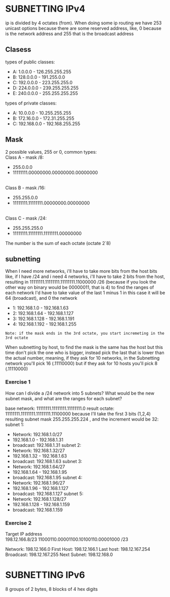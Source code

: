 # SUBNETTING IPv4

ip is divided by 4 octates (from). When doing some ip routing we have 253 unicast options because there are some reserved address, like, 0 because is the network address and 255 that is the broadcast address

## Clasess
types of public classes:
 - A: 1.0.0.0 - 126.255.255.255
 - B: 128.0.0.0 - 191.255.0.0
 - C: 192.0.0.0 - 223.255.255.0
 - D: 224.0.0.0 - 239.255.255.255
 - E: 240.0.0.0 - 255.255.255.255

types of private classes:
 - A: 10.0.0.0 - 10.255.255.255
 - B: 172.16.0.0 - 172.31.255.255
 - C: 192.168.0.0 - 192.168.255.255

## Mask

2 possible values, 255 or 0, 
common types:
<br> Class A - mask /8:
- 255.0.0.0
- 11111111.00000000.00000000.00000000

<br> Class B - mask /16:
- 255.255.0.0
- 11111111.11111111.00000000.00000000

<br> Class C - mask /24:
- 255.255.255.0
- 11111111.11111111.11111111.00000000



The number is the sum of each octate (octate 2`8)

## subnetting
When I need more networks, i'll have to take more bits from the host bits
like, if I have /24 and i need 4 networks, i'll have to take 2 bits from the host, resulting in 11111111.11111111.11111111.11000000 /26 (because if you look the other way on binary would be 00000011, that is 4)
to find the ranges of each network I'd have to take value of the last 1 minus 1 in this case it will be 64 (broadcast), and 0 the network
 - 1: 192.168.1.0 - 192.168.1.63
 - 2: 192.168.1.64 - 192.168.1.127
 - 3: 192.168.1.128 - 192.168.1.191
 - 4: 192.168.1.192 - 192.168.1.255

 `Note: if the mask ends in the 3rd octate, you start incremeting in the 3rd octate`

When subnetting by host, to find the mask is the same has the host but this time don't pick the one who is bigger, instead pick the last that is lower than the actual number, meaning, if they ask for 10 networks, in the Subnetting network you'll pick 16 (.11110000) but if they ask for 10 hosts you'll pick 8 (.11110000)



### Exercise 1
How can I divide a /24 network into 5 subnets? What would be the new subnet mask, and what are the ranges for each subnet?

base network: 11111111.11111111.11111111.0
result octate: 11111111.11111111.11111111.11100000 because I'll take the first 3 bits (1,2,4)
resulting subnet mask 255.255.255.224 , and the increment would be 32: 
subnet 1:
 - Network: 192.168.1.0/27
 - 192.168.1.0 - 192.168.1.31
 - broadcast: 192.168.1.31
subnet 2:
 - Network: 192.168.1.32/27
 - 192.168.1.32 - 192.168.1.63
 - broadcast: 192.168.1.63
subnet 3:
 - Network: 192.168.1.64/27
 - 192.168.1.64 - 192.168.1.95
 - broadcast: 192.168.1.95
subnet 4:
 - Network: 192.168.1.96/27
 - 192.168.1.96 - 192.168.1.127
 - broadcast: 192.168.1.127
subnet 5:
 - Network: 192.168.1.128/27
 - 192.168.1.128 - 192.168.1.159
 - broadcast: 192.168.1.159

### Exercise 2

Target IP address	
198.12.166.8/23
11000110.00001100.10100110.00001000 /23

Network: 198.12.166.0
First Host: 198.12.166.1
Last host: 198.12.167.254
Broadcast: 198.12.167.255
Next Subnet: 198.12.168.0

# SUBNETTING IPv6

8 groups of 2 bytes, 8 blocks of 4 hex digits

